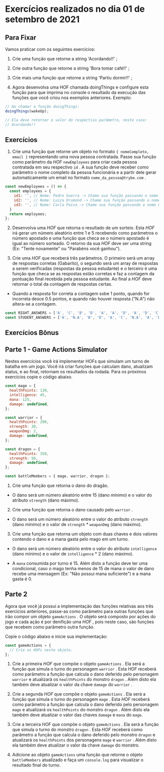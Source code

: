 # Exercícios realizados no dia 01 de setembro de 2021

## Para Fixar

Vamos praticar com os seguintes exercícios:

1. Crie uma função que retorne a string 'Acordando!!' ;

2. Crie outra função que retorne a string 'Bora tomar café!!' ;

3. Crie mais uma função que retorne a string 'Partiu dormir!!' ;

4. Agora desenvolva uma HOF chamada doingThings e configure esta função para que imprima no console o resultado da execução das funções que você criou nos exemplos anteriores. Exemplo:

```javascript
// Ao chamar a função doingThings:
doingThings(wakeUp);

// Ela deve retornar o valor do respectivo parâmetro, neste caso:
// Acordando!!
```

## Exercícios

1. Crie uma função que retorne um objeto no formato `{ nomeCompleto, email }` representando uma nova pessoa contratada. Passe sua função como parâmetro da *HOF* `newEmployees` para criar cada pessoa contratada em seu respectivo `id` . A sua função deve receber como parâmetro o nome completo da pessoa funcionária e a partir dele gerar automaticamente um email no formato `nome_da_pessoa@trybe.com` .

```javascript
const newEmployees = () => {
  const employees = {
    id1: '', // Nome: Pedro Guerra -> Chame sua função passando o nome Pedro Guerra como parâmetro, substituindo as aspas
    id2: '', // Nome: Luiza Drumond -> Chame sua função passando o nome Luiza Drumond como parâmetro, substituindo as aspas
    id3: '', // Nome: Carla Paiva -> Chame sua função passando o nome Carla Paiva como parâmetro, substituindo as aspas
  }
  return employees;
};
```

2. Desenvolva uma *HOF* que retorna o resultado de um sorteio. Esta *HOF* irá gerar um número aleatório entre 1 e 5 recebendo como parâmetros o número apostado e uma função que checa se o número apostado é igual ao número sorteado. O retorno da sua *HOF* deve ser uma string (Ex: "Tente novamente" ou "Parabéns você ganhou").

3. Crie uma *HOF* que receberá três parâmetros. O primeiro será um array de respostas corretas (Gabarito), o segundo será um array de respostas a serem verificadas (respostas da pessoa estudante) e o terceiro é uma função que checa se as respostas estão corretas e faz a contagem da pontuação final recebida pela pessoa estudante. Ao final a *HOF* deve retornar o total da contagem de respostas certas.

* Quando a resposta for correta a contagem sobe 1 ponto, quando for incorreta desce 0.5 pontos, e quando não houver resposta ("N.A") não altera-se a contagem.

```javascript
const RIGHT_ANSWERS = ['A', 'C', 'B', 'D', 'A', 'A', 'D', 'A', 'D', 'C'];
const STUDENT_ANSWERS = ['A', 'N.A', 'B', 'D', 'A', 'C', 'N.A', 'A', 'D', 'B'];
```

## Exercícios Bônus
## Parte 1 - Game Actions Simulator

Nestes exercícios você irá implementar HOFs que simulam um turno de batalha em um jogo. Você irá criar funções que calculam dano, atualizam status, e ao final, retornam os resultados da rodada.
Para os próximos exercícios copie o código abaixo.

```javascript
const mage = {
  healthPoints: 130,
  intelligence: 45,
  mana: 125,
  damage: undefined,
};

const warrior = {
  healthPoints: 200,
  strength: 30,
  weaponDmg: 2,
  damage: undefined,
};

const dragon = {
  healthPoints: 350,
  strength: 50,
  damage: undefined,
};

const battleMembers = { mage, warrior, dragon };
```

1. Crie uma função que retorna o dano do dragão.

* O dano será um número aleatório entre 15 (dano mínimo) e o valor do atributo `strength` (dano máximo).

2. Crie uma função que retorna o dano causado pelo `warrior` .

* O dano será um número aleatório entre o valor do atributo `strength` (dano mínimo) e o valor de `strength` * `weaponDmg` (dano máximo).

3. Crie uma função que retorna um objeto com duas chaves e dois valores contendo o dano e a mana gasta pelo mago em um turno.

* O dano será um número aleatório entre o valor do atributo `intelligence` (dano mínimo) e o valor de `intelligence` * 2 (dano máximo).

* A `mana` consumida por turno é 15. Além disto a função deve ter uma condicional, caso o mago tenha menos de 15 de mana o valor de dano recebe uma mensagem (Ex: "Não possui mana suficiente") e a mana gasta é 0.

## Parte 2

Agora que você já possui a implementação das funções relativas aos três exercícios anteriores, passe-as como parâmetro para outras funções que irão compor um objeto `gameActions` . O objeto será composto por ações do jogo e cada ação é por denifição uma *HOF* , pois neste caso, são funções que recebem como parâmetro outra função.

Copie o código abaixo e inicie sua implementação:

```javascript
const gameActions = {
  // Crie as HOFs neste objeto.
};
```

1. Crie a primeira *HOF* que compõe o objeto `gameActions` . Ela será a função que simula o turno do personagem `warrior` . Esta *HOF* receberá como parâmetro a função que calcula o dano deferido pelo personagem `warrior` e atualizará os `healthPoints` do monstro `dragon` . Além disto ela também deve atualizar o valor da chave `damage` do `warrior` .

2. Crie a segunda *HOF* que compõe o objeto `gameActions` . Ela será a função que simula o turno do personagem `mage` . Esta *HOF* receberá como parâmetro a função que calcula o dano deferido pelo personagem `mage` e atualizará os `healthPoints` do monstro `dragon` . Além disto ela também deve atualizar o valor das chaves `damage` e `mana` do `mage`.

3. Crie a terceira *HOF* que compõe o objeto `gameActions` . Ela será a função que simula o turno do monstro `dragon` . Esta *HOF* receberá como parâmetro a função que calcula o dano deferido pelo monstro `dragon` e atualizará os `healthPoints` dos personagens `mage` e `warrior` . Além disto ela também deve atualizar o valor da chave `damage` do monstro.

4. Adicione ao objeto `gameActions` uma função que retorne o objeto `battleMembers` atualizado e faça um `console.log` para visualizar o resultado final do turno.
